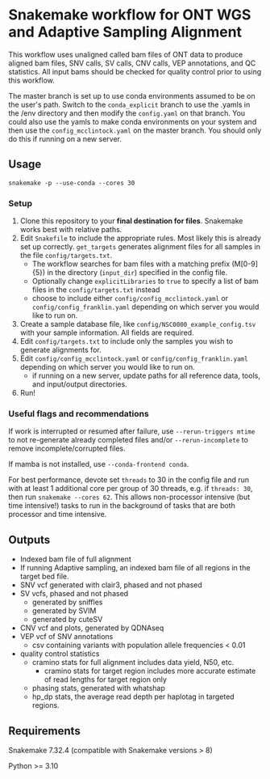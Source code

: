 # Snakemake workflow for ONT WGS and Adaptive Sampling Alignment

This workflow uses unaligned called bam files of ONT data to produce aligned bam files, SNV calls, SV calls, CNV calls, VEP annotations, and QC statistics. All input bams should be checked for quality control prior to using this workflow.


The master branch is set up to use conda environments assumed to be on the user's path. Switch to the `conda_explicit` branch to use the .yamls in the /env directory and then modify the `config.yaml` on that branch. You could also use the yamls to make conda environments on your system and then use the `config_mcclintock.yaml` on the master branch. You should only do this if running on a new server. 

## Usage
```
snakemake -p --use-conda --cores 30
```

### Setup

1. Clone this repository to your **final destination for files**. Snakemake works best with relative paths.
2. Edit `Snakefile` to include the appropriate rules. Most likely this is already set up correctly. `get_targets` generates alignment files for all samples in the file `config/targets.txt`.
    - The workflow searches for bam files with a matching prefix (M[0-9]{5}) in the directory (`input_dir`) specified in the config file.
    - Optionally change `explicitLibraries` to `true` to specify a list of bam files in the `config/targets.txt` instead
    - choose to include either `config/config_mcclintock.yaml` or `config/config_franklin.yaml` depending on which server you would like to run on.
3. Create a sample database file, like  `config/NSC0000_example_config.tsv` with your sample information. All fields are required. 
4. Edit `config/targets.txt` to include only the samples you wish to generate alignments for.
5. Edit `config/config_mcclintock.yaml` or `config/config_franklin.yaml` depending on which server you would like to run on.
    - if running on a new server, update paths for all reference data, tools, and input/output directories.
6. Run!

### Useful flags and recommendations

If work is interrupted or resumed after failure, use `--rerun-triggers mtime` to not re-generate already completed files and/or `--rerun-incomplete` to remove incomplete/corrupted files.

If mamba is not installed, use `--conda-frontend conda`.

For best performance, devote set `threads` to 30 in the config file and run with at least 1 additional core per group of 30 threads, e.g. if `threads: 30`, then run `snakemake --cores 62`. This allows non-processor intensive (but time intensive!) tasks to run in the background of tasks that are both processor and time intensive.

## Outputs

- Indexed bam file of full alignment
- If running Adaptive sampling, an indexed bam file of all regions in the target bed file.
- SNV vcf generated with clair3, phased and not phased
- SV vcfs, phased and not phased
    - generated by sniffles
    - generated by SVIM
    - generated by cuteSV
- CNV vcf and plots, generated by QDNAseq
- VEP vcf of SNV annotations
    - csv containing variants with population allele frequencies < 0.01
- quality control statistics
    - cramino stats for full alignment includes data yield, N50, etc.
        - cramino stats for target region includes more accurate estimate of read lengths for target region only
    - phasing stats, generated with whatshap
    - hp_dp stats, the average read depth per haplotag in targeted regions.

## Requirements

Snakemake 7.32.4 (compatible with Snakemake versions > 8)

Python >= 3.10
